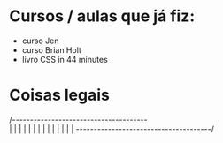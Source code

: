 # Cursos / aulas que já fiz:

* curso Jen
* curso Brian Holt
* livro CSS in 44 minutes

# Coisas legais

/--------------------------------------\
|                                      |
|                                      |
|                                      |
|                                      |
|                                      |
|                                      |
|                                      |
\--------------------------------------/
